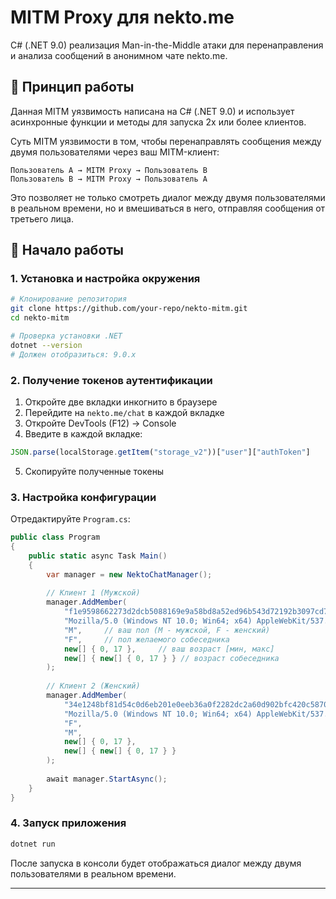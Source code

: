 # MITM Proxy для nekto.me

C# (.NET 9.0) реализация Man-in-the-Middle атаки для перенаправления и анализа сообщений в анонимном чате nekto.me.

## 🎯 Принцип работы

Данная MITM уязвимость написана на C# (.NET 9.0) и использует асинхронные функции и методы для запуска 2х или более клиентов.

Суть MITM уязвимости в том, чтобы перенаправлять сообщения между двумя пользователями через ваш MITM-клиент:

```
Пользователь A → MITM Proxy → Пользователь B
Пользователь B → MITM Proxy → Пользователь A
```

Это позволяет не только смотреть диалог между двумя пользователями в реальном времени, но и вмешиваться в него, отправляя сообщения от третьего лица.

## 🚀 Начало работы

### 1. Установка и настройка окружения

```bash
# Клонирование репозитория
git clone https://github.com/your-repo/nekto-mitm.git
cd nekto-mitm

# Проверка установки .NET
dotnet --version
# Должен отобразиться: 9.0.x
```

### 2. Получение токенов аутентификации

1. Откройте две вкладки инкогнито в браузере
2. Перейдите на `nekto.me/chat` в каждой вкладке
3. Откройте DevTools (F12) → Console
4. Введите в каждой вкладке:

```javascript
JSON.parse(localStorage.getItem("storage_v2"))["user"]["authToken"]
```

5. Скопируйте полученные токены

### 3. Настройка конфигурации

Отредактируйте `Program.cs`:

```csharp
public class Program
{
    public static async Task Main()
    {
        var manager = new NektoChatManager();
        
        // Клиент 1 (Мужской)
        manager.AddMember(
            "f1e9598662273d2dcb5088169e9a58bd8a52ed96b543d72192b3097cd7939bcf", // ваш nekto-me токен
            "Mozilla/5.0 (Windows NT 10.0; Win64; x64) AppleWebKit/537.36",    // User-Agent
            "M",     // ваш пол (M - мужской, F - женский)
            "F",     // пол желаемого собеседника
            new[] { 0, 17 },     // ваш возраст [мин, макс]
            new[] { new[] { 0, 17 } } // возраст собеседника
        );
        
        // Клиент 2 (Женский)
        manager.AddMember(
            "34e1248bf81d54c0d6eb201e0eeb36a0f2282dc2a60d902bfc420c5870793e63", // второй токен
            "Mozilla/5.0 (Windows NT 10.0; Win64; x64) AppleWebKit/537.36",
            "F",
            "M", 
            new[] { 0, 17 },
            new[] { new[] { 0, 17 } }
        );
        
        await manager.StartAsync();
    }
}
```

### 4. Запуск приложения

```bash
dotnet run
```

После запуска в консоли будет отображаться диалог между двумя пользователями в реальном времени.

---
